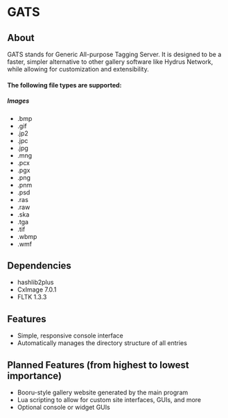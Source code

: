 # GATS
## About
GATS stands for Generic All-purpose Tagging Server. It is designed to be a faster, simpler alternative to other gallery software like Hydrus Network, while allowing for customization and extensibility.
#### The following file types are supported:
##### Images
  * .bmp
  * .gif
  * .jp2
  * .jpc
  * .jpg
  * .mng
  * .pcx
  * .pgx
  * .png
  * .pnm
  * .psd
  * .ras
  * .raw
  * .ska
  * .tga
  * .tif
  * .wbmp
  * .wmf

## Dependencies
  * hashlib2plus
  * CxImage 7.0.1
  * FLTK 1.3.3

## Features
  * Simple, responsive console interface
  * Automatically manages the directory structure of all entries
  
## Planned Features (from highest to lowest importance)
  * Booru-style gallery website generated by the main program
  * Lua scripting to allow for custom site interfaces, GUIs, and more
  * Optional console or widget GUIs
